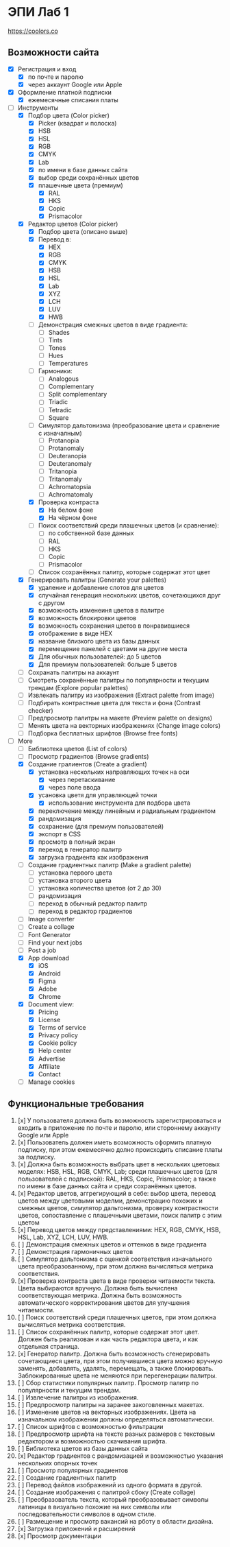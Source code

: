 # ЭПИ Лаб 1

https://coolors.co

## Возможности сайта

- [x] Регистрация и вход
  - [x] по почте и паролю
  - [x] через аккаунт Google или Apple
- [x] Оформление платной подписки
  - [x] ежемесячные списания платы
- [ ] Инструменты
  - [x] Подбор цвета (Color picker)
    - [x] Picker (квадрат и полоска)
    - [x] HSB
    - [x] HSL
    - [x] RGB
    - [x] CMYK
    - [x] Lab
    - [x] по имени в базе данных сайта
    - [x] выбор среди сохранённых цветов
    - [x] плашечные цвета (премиум)
      - [x] RAL
      - [x] HKS
      - [x] Copic
      - [x] Prismacolor
  - [x] Редактор цветов (Color picker)
    - [x] Подбор цвета (описано выше)
    - [x] Перевод в:
      - [x] HEX
      - [x] RGB
      - [x] CMYK
      - [x] HSB
      - [x] HSL
      - [x] Lab
      - [x] XYZ
      - [x] LCH
      - [x] LUV
      - [x] HWB
    - [ ] Демонстрация смежных цветов в виде градиента:
      - [ ] Shades
      - [ ] Tints
      - [ ] Tones
      - [ ] Hues
      - [ ] Temperatures
    - [ ] Гармоники:
      - [ ] Analogous
      - [ ] Complementary
      - [ ] Split complementary
      - [ ] Triadic
      - [ ] Tetradic
      - [ ] Square
    - [ ] Симулятор дальтонизма (преобразование цвета и сравнение с изначалным)
      - [ ] Protanopia
      - [ ] Protanomaly
      - [ ] Deuteranopia
      - [ ] Deuteranomaly
      - [ ] Tritanopia
      - [ ] Tritanomaly
      - [ ] Achromatopsia
      - [ ] Achromatomaly
    - [x] Проверка контраста
      - [x] На белом фоне
      - [x] На чёрном фоне
    - [ ] Поиск соответствий среди плашечных цветов (и сравнение):
      - [ ] по собственной базе данных
      - [ ] RAL
      - [ ] HKS
      - [ ] Copic
      - [ ] Prismacolor
    - [ ] Список сохранённых палитр, которые содержат этот цвет
  - [x] Генерировать палитры (Generate your palettes)
    - [x] удаление и добавление слотов для цветов
    - [x] случайная генерация нескольких цветов, сочетающихся друг с другом
    - [x] возможность изменеиня цветов в палитре
    - [x] возможность блокировки цветов
    - [x] возможность сохранения цветов в понравившиеся
    - [x] отображение в виде HEX
    - [x] название близкого цвета из базы данных
    - [x] перемещение панелей с цветами на другие места
    - [x] Для обычных пользователей: до 5 цветов
    - [x] Для премиум пользователей: больше 5 цветов
  - [ ] Сохранать палитры на аккаунт
  - [ ] Смотреть сохранённые палитры по популярности и текущим трендам (Explore popular palettes)
  - [ ] Извлекать палитру из изображения (Extract palette from image)
  - [ ] Подбирать контрастные цвета для текста и фона (Contrast checker)
  - [ ] Предпросмотр палитры на макете (Preview palette on designs)
  - [ ] Менять цвета на векторных изображениях (Change image colors)
  - [ ] Подборка бесплатных шрифтов (Browse free fonts)
- [ ] More
  - [ ] Библиотека цветов (List of colors)
  - [ ] Просмотр градиентов (Browse gradients)
  - [x] Создание гралиентов (Create a gradient)
    - [x] установка нескольких направляющих точек на оси
      - [x] через перетаскивание
      - [x] через поле ввода
    - [x] усановка цветя для управляющей точки
      - [x] использование инструмента для подбора цвета
    - [x] переключение между линейным и радиальным градиентом
    - [x] рандомизация
    - [x] сохранение (для премиум пользователей)
    - [x] экспорт в CSS
    - [x] просмотр в полный экран
    - [x] переход в генератор палитр
    - [x] загрузка градиента как изображения
  - [ ] Создание градиентных палитр (Make a gradient palette)
    - [ ] установка первого цвета
    - [ ] установка второго цвета
    - [ ] установка количества цветов (от 2 до 30)
    - [ ] рандомизация
    - [ ] переход в обычный редактор палитр
    - [ ] переход в редактор градиентов
  - [ ] Image converter
  - [ ] Create a collage
  - [ ] Font Generator
  - [ ] Find your next jobs
  - [ ] Post a job
  - [x] App download
    - [x] iOS
    - [x] Android
    - [x] Figma
    - [x] Adobe
    - [x] Chrome
  - [x] Document view:
    - [x] Pricing
    - [x] License
    - [x] Terms of service
    - [x] Privacy policy
    - [x] Cookie policy
    - [x] Help center
    - [x] Advertise
    - [x] Affiliate
    - [x] Contact
  - [ ] Manage cookies

## Функциональные требования

1. [x] У пользователя должна быть возможность зарегистрироваться и входить в приложение
   по почте и паролю, или стороннему аккаунту Google или Apple
1. [x] Пользователь должен иметь возможность оформить платную подписку,
   при этом ежемесячно долно происходить списание платы за подписку.
1. [x] Должна быть возможность выбрать цвет в нескольких цветовых моделях:
   HSB, HSL, RGB, CMYK, Lab;
   среди плашечных цветов (для пользователей с подпиской):
   RAL, HKS, Copic, Prismacolor;
   а также по имени в базе данных сайта и среди сохранённых цветов.
1. [x] Редактор цветов, аггрегирующий в себе:
   выбор цвета, перевод цветов между цветовыми моделми,
   демонстрацию похожих и смежных цветов,
   симулятор дальтонизма,
   проверку контрастности цветов,
   сопоставление с плашечными цветами,
   поиск палитр с этим цветом
1. [x] Перевод цветов между представлениями:
   HEX, RGB, CMYK, HSB, HSL, Lab, XYZ, LCH, LUV, HWB.
1. [ ] Демонстрация смежных цветов и оттенков в виде градиента
1. [ ] Демонстрация гармоничных цветов
1. [ ] Симулятор дальтонизма с оценкой соответствия изначального цвета
   преобразованному, при этом должна
   вычисляться метрика соответствия.
1. [x] Проверка контраста цвета в виде проверки читаемости текста.
   Цвета выбираются вручную.
   Должна быть вычислена соответствующая метрика.
   Должна быть возможность автоматического
   корректирования цветов для улучшения читаемости.
1. [ ] Поиск соответствий среди плашечных цветов, при этом должна
   вычисляться метрика соответствия.
1. [ ] Список сохранённых палитр, которые содержат этот цвет.
   Должен быть реализован и как часть редактора цвета,
   и как отдельная страница.
1. [x] Генератор палитр. Должна быть возможность сгенерировать сочетающиеся цвета,
   при этом получившиеся цвета можно вручную заменять, добавлять, удалять, перемещать, а также
   блокировать. Заблокированные цвета не меняются при перегенерации палитры.
1. [ ] Сбор статистики популярных палитр.
   Просмотр палитр по популярности и текущим трендам.
1. [ ] Извлечение палитры из изображения.
1. [ ] Предпросмотр палитры на заранее закоговленных макетах.
1. [ ] Изменение цветов на векторных изображениях.
   Цвета на изначальном изображении должны определяться автоматически.
1. [ ] Список шрифтов с возможностью фильтрации
1. [ ] Предпросмотр шрифта на тексте разных размеров с текстовым редактором
   и возможностью скачивания шрифта.
1. [ ] Библиотека цветов из базы данных сайта
1. [x] Редактор градиентов с рандомизацией и
   возможностью указания нескольких опорных точек
1. [ ] Просмотр популярных градиентов
1. [ ] Создание градиентных палитр
1. [ ] Перевод файлов изображений из одного формата в другой.
1. [ ] Создание изображения с палитрой сбоку (Create collage)
1. [ ] Преобразователь текста, который преобразовывает символы латиницы
   в визуально похожие на них символы или последовательности символов
   в одном стиле.
1. [ ] Размещение и просмотр вакансий на рботу в области дизайна.
1. [x] Загрузка приложений и расширений
1. [x] Просмотр документации
